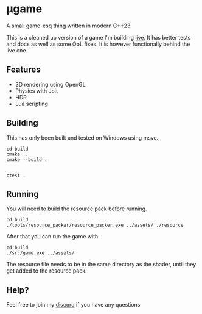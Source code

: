 # µgame
A small game-esq thing written in modern C++23.

This is a cleaned up version of a game I'm building [live](https://www.youtube.com/watch?v=TwW9UPc8ImU&list=PLmm8GpQIMryC1Lm_YgphPgzwPue5RAZdi). It has better tests and docs as well as some QoL fixes. It is however functionally behind the live one.

## Features
- 3D rendering using OpenGL
- Physics with Jolt
- HDR
- Lua scripting

## Building
This has only been built and tested on Windows using msvc.

```
cd build
cmake ..
cmake --build .


ctest .
```

## Running
You will need to build the resource pack before running.

```
cd build
./tools/resource_packer/resource_packer.exe ../assets/ ./resource
```

After that you can run the game with:

```
cd build
./src/game.exe ../assets/
```

The resource file needs to be in the same directory as the shader, until they get added to the resource pack.

## Help?
Feel free to join my [discord](https://discord.gg/9FkkMgXSUV) if you have any questions
